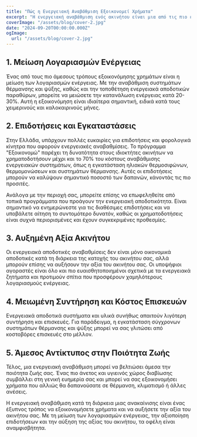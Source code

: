 ```yaml
---
title: "Πώς η Ενεργειακή Αναβάθμιση Εξοικονομεί Χρήματα"
excerpt: "Η ενεργειακή αναβάθμιση ενός ακινήτου είναι μια από τις πιο έξυπνες επενδύσεις που μπορείτε να κάνετε κατά τη διάρκεια μιας ανακαίνισης. Όχι μόνο συμβάλλει στη μείωση του ενεργειακού σας αποτυπώματος, αλλά έχει και σημαντικά οικονομικά οφέλη. Ακολουθούν οι βασικοί λόγοι για τους οποίους μια ενεργειακή αναβάθμιση μπορεί να σας εξοικονομήσει χρήματα."
coverImage: "/assets/blog/cover-2.jpg"
date: "2024-09-20T00:00:00.000Z"
ogImage:
  url: "/assets/blog/cover-2.jpg"
---
```


## 1. Μείωση Λογαριασμών Ενέργειας

Ένας από τους πιο άμεσους τρόπους εξοικονόμησης χρημάτων είναι η μείωση των λογαριασμών ενέργειας. Με την αναβάθμιση συστημάτων θέρμανσης και ψύξης, καθώς και την τοποθέτηση ενεργειακά αποδοτικών παραθύρων, μπορείτε να μειώσετε την κατανάλωση ενέργειας κατά 20-30%. Αυτή η εξοικονόμηση είναι ιδιαίτερα σημαντική, ειδικά κατά τους χειμερινούς και καλοκαιρινούς μήνες.

## 2. Επιδοτήσεις και Εγκαταστάσεις

Στην Ελλάδα, υπάρχουν πολλές ευκαιρίες για επιδοτήσεις και φορολογικά κίνητρα που αφορούν ενεργειακές αναβαθμίσεις. Το πρόγραμμα "Εξοικονομώ" παρέχει τη δυνατότητα στους ιδιοκτήτες ακινήτων να χρηματοδοτήσουν μέχρι και το 70% του κόστους αναβάθμισης ενεργειακών συστημάτων, όπως η εγκατάσταση ηλιακών θερμοσιφώνων, θερμομονώσεων και συστημάτων θέρμανσης. Αυτές οι επιδοτήσεις μπορούν να καλύψουν σημαντικό ποσοστό των δαπανών, κάνοντάς τις πιο προσιτές.

Ανάλογα με την περιοχή σας, μπορείτε επίσης να επωφεληθείτε από τοπικά προγράμματα που προάγουν την ενεργειακή αποδοτικότητα. Είναι σημαντικό να ενημερώνεστε για τις διαθέσιμες επιδοτήσεις και να υποβάλετε αίτηση το συντομότερο δυνατόν, καθώς οι χρηματοδοτήσεις είναι συχνά περιορισμένες και έχουν συγκεκριμένες προθεσμίες.

## 3. Αυξημένη Αξία Ακινήτου

Οι ενεργειακά αποδοτικές αναβαθμίσεις δεν είναι μόνο οικονομικά αποδοτικές κατά τη διάρκεια της κατοχής του ακινήτου σας, αλλά μπορούν επίσης να αυξήσουν την αξία του ακινήτου σας. Οι υποψήφιοι αγοραστές είναι όλο και πιο ευαισθητοποιημένοι σχετικά με τα ενεργειακά ζητήματα και προτιμούν σπίτια που προσφέρουν χαμηλότερους λογαριασμούς ενέργειας.

## 4. Μειωμένη Συντήρηση και Κόστος Επισκευών

Ενεργειακά αποδοτικά συστήματα και υλικά συνήθως απαιτούν λιγότερη συντήρηση και επισκευές. Για παράδειγμα, η εγκατάσταση σύγχρονων συστημάτων θέρμανσης και ψύξης μπορεί να σας γλιτώσει από κοστοβόρες επισκευές στο μέλλον.

## 5. Άμεσος Αντίκτυπος στην Ποιότητα Ζωής

Τέλος, μια ενεργειακή αναβάθμιση μπορεί να βελτιώσει άμεσα την ποιότητα ζωής σας. Ένας πιο άνετος και υγιεινός χώρος διαβίωσης συμβάλλει στη γενική ευημερία σας και μπορεί να σας εξοικονομήσει χρήματα που αλλιώς θα δαπανούσατε σε θέρμανση, κλιματισμό ή άλλες ανέσεις.

Η ενεργειακή αναβάθμιση κατά τη διάρκεια μιας ανακαίνισης είναι ένας έξυπνος τρόπος να εξοικονομήσετε χρήματα και να αυξήσετε την αξία του ακινήτου σας. Με τη μείωση των λογαριασμών ενέργειας, την αξιοποίηση επιδοτήσεων και την αύξηση της αξίας του ακινήτου, τα οφέλη είναι αναμφισβήτητα.
